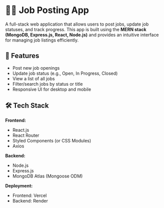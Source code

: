 # 🧑‍💼 Job Posting App

A full-stack web application that allows users to post jobs, update job statuses, and track progress. This app is built using the **MERN stack (MongoDB, Express.js, React, Node.js)** and provides an intuitive interface for managing job listings efficiently.

## 🚀 Features

- Post new job openings
- Update job status (e.g., Open, In Progress, Closed)
- View a list of all jobs
- Filter/search jobs by status or title
- Responsive UI for desktop and mobile

## 🛠 Tech Stack

**Frontend:**
- React.js
- React Router
- Styled Components (or CSS Modules)
- Axios

**Backend:**
- Node.js
- Express.js
- MongoDB Atlas (Mongoose ODM)

**Deployment:**
- Frontend: Vercel
- Backend: Render
